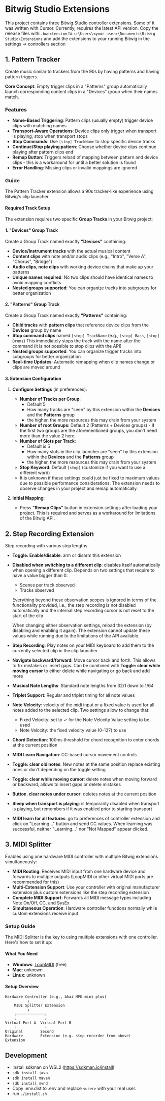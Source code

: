 # Bitwig Studio Extensions

This project contains three Bitwig Studio controller extensions. Some of it was written with Cursor.
Currently, requires the latest API version. Copy the release files with `.bwextension` to
`c:\Users\<your-user>\Documents\Bitwig Studio\Extensions` and add the extensions to your running
Bitwig in the settings -> controllers section

## 1. Pattern Tracker

Create music similar to trackers from the 90s by having patterns and having pattern triggers.

**Core Concept**: Empty trigger clips in a "Patterns" group automatically launch corresponding content clips in a "Devices" group when their names match.

### Features

- **Name-Based Triggering**: Pattern clips (usually empty) trigger device clips with matching names
- **Transport-Aware Operations**: Device clips only trigger when transport is playing; stop when transport stops
- **Stop Commands**: Use `[stop] TrackName` to stop specific device tracks
- **Continue/Stop playing pattern**: Choose whether device clips continue playing after pattern clips end
- **Remap Button**: Triggers reload of mapping between pattern and device clips - this is a workaround for until a better solution is found
- **Error Handling**: Missing clips or invalid mappings are ignored

### Guide

The Pattern Tracker extension allows a 90s tracker-like experience using Bitwig's clip launcher

#### Required Track Setup

The extension requires two specific **Group Tracks** in your Bitwig project:

#### 1. "Devices" Group Track

Create a Group Track named exactly **"Devices"** containing:

- **Device/Instrument tracks** with the actual musical content
- **Content clips** with note and/or audio clips (e.g., "Intro", "Verse A", "Chorus", "Bridge")
- **Audio clips**, **note clips** with working device chains that make up your patterns
- **Unique names required**: No two clips should have identical names to avoid mapping conflicts
- **Nested groups supported**: You can organize tracks into subgroups for better organization

#### 2. "Patterns" Group Track

Create a Group Track named exactly **"Patterns"** containing:

- **Child tracks** with **pattern clips** that reference device clips from the **Devices** group by name
- **Stop command clips** named `[stop] TrackName` (e.g., `[stop] Bass`, `[stop] Drums`) This immediately stops the track with the name after the command (it is not possible to stop clips with the API)
- **Nested groups supported**: You can organize trigger tracks into subgroups for better organization
- **Real-time Updates**: Automatic remapping when clip names change or clips are moved around

#### 3. Extension Configuration

1. **Configure Settings** (in preferences):

   - **Number of Tracks per Group**:
     - Default 5
     - How many tracks are "seen" by this extension within the **Devices** and the **Patterns** group
     - the higher, the more resources this may drain from your system
   - **Number of root Groups**: Default 2 (Patterns + Devices groups) - if the first two groups are the aforementioned groups, you don't need more than the value 2 here.
   - **Number of Slots per Track**:
     - Default is 5
     - How many slots in the clip launcher are "seen" by this extension within the **Devices** and the **Patterns** group
     - the higher, the more resources this may drain from your system
   - **Stop Keyword**: Default `[stop]` (customize if you want to use a different word)
   - It is unknown if these settings could just be fixed to maximum values due to possible performance considerations.
     The extension needs to observe changes in your project and remap automatically.

2. **Initial Mapping**:
   - Press **"Remap Clips"** button in extension settings after loading your project. This is required and serves as a workaround for limitations of the Bitwig API.

## 2. Step Recording Extension

Step recording with various step lengths

- **Toggle: Enable/disable**: arm or disarm this extension
- **Disabled when switching to a different clip**:
  disables itself automatically when opening a different clip.
  Depends on two settings that require to have a value bigger than 0:
  
  - Scenes per track observed
  - Tracks observed
  
  Everything beyond these observation scopes is ignored in terms of the
  functionality provided, i.e., the step recording is not disabled automatically
  and the internal step recording cursor is not reset to the start of the clip 
  
  When changing either observation settings, reload the extension (by disabling
  and enabling it again). The extension cannot update these values while running
  due to the limitations of the API available.
- **Step Recording**: Play notes on your MIDI keyboard to add them to the
  currently selected clip in the clip launcher
- **Navigate backward/forward**: Move cursor back and forth. This allows to fix
  mistakes or insert gaps. Can be combined with **Toggle: clear while moving
  cursor** to either delete while navigating or go back and add more
- **Musical Note Lengths**: Standard note lengths from 32/1 down to 1/64
- **Triplet Support**: Regular and triplet timing for all note values
- **Note Velocity**: velocity of the midi input or a fixed value is used for all
  notes added to the selected clip. Two settings allow to change that:
  
  - Fixed Velocity: set to ✓ for the Note Velocity Value setting to be used
  - Note Velocity: the fixed velocity value (0-127) to use
- **Chord Detection**: 100ms threshold for chord recognition to enter chords at the current position
- **MIDI Learn Navigation**: CC-based cursor movement controls
- **Toggle: clear old notes**: New notes at the same position replace existing
  ones or don't depending on the toggle setting
- **Toggle: clear while moving cursor**: delete notes when moving forward or
  backward, allows to insert gaps or delete mistakes
- **Button. clear notes under cursor**: deletes notes at the current position
- **Sleep when transport is playing**: is temporarily disabled when transport is
  playing, but remembers if it was enabled prior to starting transport
- **MIDI learn for all features**: go to preferences of controller extension and click on
  "Learning..." button and send CC values. When learning was successful, neither "Learning..." nor
  "Not Mapped" appear clicked.

## 3. MIDI Splitter

Enables using one hardware MIDI controller with multiple Bitwig extensions simultaneously:

- **MIDI Routing**: Receives MIDI input from one hardware device and forwards to multiple outputs (LoopMIDI or other virtual MIDI ports are recommended for this)
- **Multi-Extension Support**: Use your controller with original manufacturer extension plus custom extensions like the step recording extension
- **Complete MIDI Support**: Forwards all MIDI message types including Note On/Off, CC, and SysEx
- **Simultaneous Operation**: Hardware controller functions normally while custom extensions receive input

### Setup Guide

The MIDI Splitter is the key to using multiple extensions with one controller. Here's how to set it up:

#### What You Need

- **Windows**: [LoopMIDI](https://www.tobias-erichsen.de/software/loopmidi.html) (free)
- **Mac**: unknown
- **Linux**: unknown

#### Setup Overview

```
Hardware Controller (e.g., Akai MPK mini plus)
          ↓
    MIDI Splitter Extension
          ↓
    ┌─────────────┐
    ↓             ↓
Virtual Port A  Virtual Port B
    ↓             ↓
Original        Second
Hardware        Extension (e.g. step recorder from above)
Extension
```

## Development

- Install sdkman on WSL2 (https://sdkman.io/install)
- `sdk install java`
- `sdk install maven`
- `sdk install mvnd`
- Copy .env.dist to .env and replace `<user>` with your real user.
- run `./install.sh`